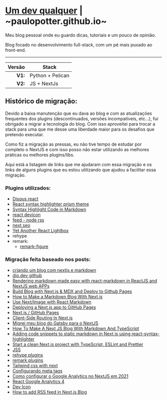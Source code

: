 # [Um dev qualquer](https://umdevqualquer.com.br) | ~paulopotter.github.io~

Meu blog pessoal onde eu guardo dicas, tutoriais e um pouco de opinião.

Blog focado no desenvolvimento full-stack, com um pé mais puxado ao front-end.

---
|  Versão | Stack            |
| ------: | ---------------- |
| **V1:** | Python + Pelican |
| **V2:** | JS + NextJs      |

## Histórico de migração:
Devido a baixa manutenção que eu dava ao blog e com as atualizações frequentes dos plugins (descontinuados, versões incompatíveis, etc...), fui obrigado a migrar a tecnologia do blog.
Com isso aproveitei para trocar a stack para uma que me desse uma liberdade maior para os desafios que pretendo executar.

Como fiz a migração as pressas, eu não tive tempo de estudar por completo o NextJS e com isso posso não estar utilizando as melhores práticas ou melhores plugins/libs.

Aqui está a listagem de links que me ajudaram com essa migração e os links de alguns plugins que eu estou utilizando que ajudou a facilitar essa migração.

### Plugins utilizados:

- [Disqus react](https://github.com/disqus/disqus-react)
- [React syntax highlighter prism theme](https://react-syntax-highlighter.github.io/react-syntax-highlighter/demo/prism.html)
- [Syntax Highlight Code in Markdown](https://amirardalan.com/blog/syntax-highlight-code-in-markdown)
- [react devicon](https://github.com/devicons/react-devicons)
- [feed - node rss](https://github.com/jpmonette/feed)
- [next seo](https://github.com/garmeeh/next-seo)
- [Yet Another React Lightbox](https://yet-another-react-lightbox.com/)
- rehype
- remark:
  - [remark-figure](https://github.com/josestg/rehype-figure)

### Migração feita baseado nos posts:
- [criando um blog com nextjs e markdown](https://dio.dev/criando-um-blog-com-nextjs-e-markdown)
- [dio.dev github](https://github.com/imaginamundo/dio.dev)
- [Rendering markdown made easy with react-markdown in ReactJS and NextJS web APPs](https://dev.to/shareef/rendering-markdown-made-easy-with-react-markdown-in-reactjs-and-nextjs-web-apps-259d)
- [Build Blog with Next.js & MDX and Deploy to Github Pages](https://santhalakshminarayana.github.io/blog/build-blog-with-nextjs-mdx-and-deploy-to-github-pages)
- [How to Make a Markdown Blog With Next.js](https://jfelix.info/blog/how-to-make-a-static-blog-with-next-js)
- [Use Next/Image with React Markdown](https://amirardalan.com/blog/use-next-image-with-react-markdown)
- [Deploying a Next.js app to GitHub Pages](https://wallis.dev/blog/deploying-a-next-js-app-to-github-pages)
- [Next.js / GitHub Pages](https://medium.com/@anotherplanet/git-tips-next-js-github-pages-2dbc9a819cb8)
- [Client-Side Routing In Next.js](https://www.smashingmagazine.com/2021/06/client-side-routing-next-js/)
- [Migrei meu blog do Gatsby para o NextJS](https://willianjusten.com.br/migrei-meu-blog-do-gatsby-para-o-nextjs)
- [How To Make A Next JS Blog With Markdown And TypeScript](https://medium.com/geekculture/how-to-make-a-next-js-blog-with-markdown-and-typescript-1624a54f1b9e)
- [Adding code snippets to static markdown in Next.js using react-syntax-highlighter](https://thetombomb.com/posts/adding-code-snippets-to-static-markdown-in-Next%20js)
- [Start a clean Next.js project with TypeScript, ESLint and Prettier](https://paulintrognon.fr/blog/typescript-prettier-eslint-next-js)
- [JSS](https://cssinjs.org/jss-plugin-default-unit/?v=v10.9.1-alpha.2)
- [rehype plugins](https://github.com/rehypejs/rehype/blob/main/doc/plugins.md#list-of-plugins)
- [remark plugins](https://github.com/remarkjs/remark/blob/main/doc/plugins.md#list-of-plugins)
- [Tailwind css with next](https://tailwindcss.com/docs/guides/nextjs)
- [Configurando meta tags](https://stackoverflow.com/a/43154489/3498055)
- [Como configurar o Google Analytics no NextJS em 2021](https://willianjusten.com.br/como-configurar-o-google-analytics-no-nextjs-em-2021)
- [React Google Analytics 4](https://github.com/PriceRunner/react-ga4)
- [Dev Icon](https://github.com/devicons/devicon/)
- [How to add RSS feed in Next.js Blog](https://dev.to/j471n/how-to-add-rss-feed-in-nextjs-blog-34j1)

